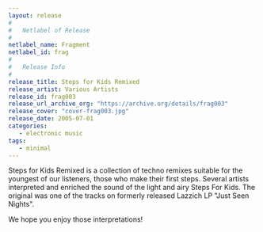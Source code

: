 ```yaml
---
layout: release
#
#   Netlabel of Release
#
netlabel_name: Fragment
netlabel_id: frag
#
#   Release Info
#
release_title: Steps for Kids Remixed
release_artist: Various Artists
release_id: frag003
release_url_archive_org: "https://archive.org/details/frag003"
release_cover: "cover-frag003.jpg"
release_date: 2005-07-01
categories:
   - electronic music
tags:
   - minimal
---
```

Steps for Kids Remixed is a collection of techno remixes suitable for the youngest of our listeners, those who make their first steps.
Several artists interpreted and enriched the sound of the light and airy Steps For Kids. The original was one of the tracks on formerly released Lazzich LP "Just Seen Nights".

We hope you enjoy those interpretations!
